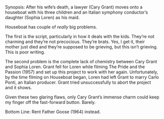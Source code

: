 Synopsis: After his wife’s death, a lawyer (Cary Grant) moves onto a houseboat with his three children and an Italian symphony conductor’s daughter (Sophia Loren) as his maid.

Houseboat has couple of <em>really</em> big problems.

The first is the script, particularly in how it deals with the kids.  They’re not charming and they’re not precocious.  They’re brats.  Yes, I get it, their mother just died and they’re supposed to be grieving, but this isn’t grieving.  This is poor writing.

The second problem is the complete lack of chemistry between Cary Grant and Sophia Loren.  Grant fell for Loren while filming The Pride and the Passion (1957) and set up this project to work with her again.  Unfortunately, by the time filming on Houseboat began, Loren had left Grant to marry Carlo Ponti, an Italian producer.  Grant tried unsuccessfully to abort the project and it shows.

Given these two glaring flaws, only Cary Grant’s immense charm could keep my finger off the fast-forward button.  Barely.

Bottom Line: Rent Father Goose (1964) instead.